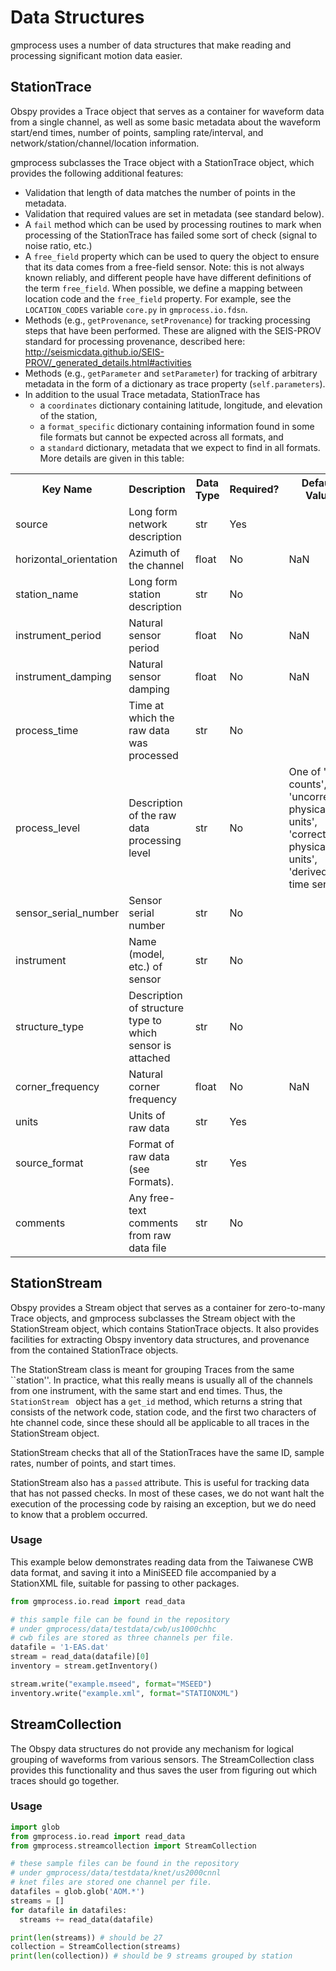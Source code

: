 # Data Structures

gmprocess uses a number of data structures that make reading and processing
significant motion data easier.


## StationTrace

Obspy provides a Trace object that serves as a container for waveform data from
a single channel, as well as some basic metadata about the waveform start/end
times, number of points, sampling rate/interval, and
network/station/channel/location information.

gmprocess subclasses the Trace object with a StationTrace object, which provides
the following additional features:

 - Validation that length of data matches the number of points in the metadata.
 - Validation that required values are set in metadata (see standard below).
 - A `fail` method which can be used by processing routines to mark when
   processing of the StationTrace has failed some sort of check (signal to
   noise ratio, etc.)
 - A `free_field` property which can be used to query the object to ensure that
   its data comes from a free-field sensor. Note: this is not always known
   reliably, and different people have have different definitions of the term
   `free_field`. When possible, we define a mapping between location code
   and the `free_field` property. For example, see the `LOCATION_CODES`
   variable `core.py` in `gmprocess.io.fdsn`.
 - Methods (e.g., `getProvenance`, `setProvenance`) for tracking  processing
   steps that have been performed. These are aligned with the SEIS-PROV
   standard for processing provenance, described here:
   http://seismicdata.github.io/SEIS-PROV/_generated_details.html#activities
 - Methods (e.g., `getParameter` and `setParameter`) for tracking of arbitrary
   metadata in the form of a dictionary as trace property (`self.parameters`).
 - In addition to the usual Trace metadata, StationTrace has
   - a `coordinates` dictionary containing latitude, longitude, and elevation
     of the station,
   - a `format_specific` dictionary containing information found in some file
     formats but cannot be expected across all formats, and
   - a `standard` dictionary, metadata that we expect to find in all formats.
     More details are given in this table:


<table>
  <tr>
    <th>Key Name</th>
    <th>Description</th>
    <th>Data Type</th>
    <th>Required?</th>
    <th>Default Value</th>
  </tr>

  <tr>
    <td>source</td>
    <td>Long form network description</td>
    <td>str</td>
    <td>Yes</td>
    <td></td>
  </tr>

  <tr>
    <td>horizontal_orientation</td>
    <td>Azimuth of the channel</td>
    <td>float</td>
    <td>No</td>
    <td>NaN</td>
  </tr>

  <tr>
    <td>station_name</td>
    <td>Long form station description</td>
    <td>str</td>
    <td>No</td>
    <td></td>
  </tr>  

  <tr>
    <td>instrument_period</td>
    <td>Natural sensor period</td>
    <td>float</td>
    <td>No</td>
    <td>NaN</td>
  </tr>

  <tr>
    <td>instrument_damping</td>
    <td>Natural sensor damping</td>
    <td>float</td>
    <td>No</td>
    <td>NaN</td>
  </tr>

  <tr>
    <td>process_time</td>
    <td>Time at which the raw data was processed</td>
    <td>str</td>
    <td>No</td>
    <td></td>
  </tr>

  <tr>
    <td>process_level</td>
    <td>Description of the raw data processing level</td>
    <td>str</td>
    <td>No</td>
    <td>One of 'raw counts', 'uncorrected physical units', 'corrected physical units', 'derived time series'</td>
  </tr>

  <tr>
    <td>sensor_serial_number</td>
    <td>Sensor serial number</td>
    <td>str</td>
    <td>No</td>
    <td></td>
  </tr>
  
  <tr>
    <td>instrument</td>
    <td>Name (model, etc.) of sensor</td>
    <td>str</td>
    <td>No</td>
    <td></td>
  </tr>

  <tr>
    <td>structure_type</td>
    <td>Description of structure type to which sensor is attached</td>
    <td>str</td>
    <td>No</td>
    <td></td>
  </tr>

  <tr>
    <td>corner_frequency</td>
    <td>Natural corner frequency</td>
    <td>float</td>
    <td>No</td>
    <td>NaN</td>
  </tr>

  <tr>
    <td>units</td>
    <td>Units of raw data</td>
    <td>str</td>
    <td>Yes</td>
    <td></td>
  </tr>

  <tr>
    <td>source_format</td>
    <td>Format of raw data (see Formats).</td>
    <td>str</td>
    <td>Yes</td>
    <td></td>
  </tr>

  <tr>
    <td>comments</td>
    <td>Any free-text comments from raw data file</td>
    <td>str</td>
    <td>No</td>
    <td></td>
  </tr>

</table>

## StationStream

Obspy provides a Stream object that serves as a container for zero-to-many
Trace objects, and gmprocess subclasses the Stream object with the StationStream
object, which contains StationTrace objects. It also provides facilities for
extracting Obspy inventory data structures, and provenance from the contained
StationTrace objects.


The StationStream class is meant for grouping Traces from the same ``station''.
In practice, what this really means is usually all of the channels from one
instrument, with the same start and end times. Thus, the `StationStream `
object has a `get_id` method, which returns a string that consists of the
network code, station code, and the first two characters of hte channel code,
since these should all be applicable to all traces in the StationStream object.

StationStream checks that all of the StationTraces have the same ID, sample
rates, number of points, and start times.

StationStream also has a `passed` attribute. This is useful for tracking data
that has not passed checks. In most of these cases, we do not want halt
the execution of the processing code by raising an exception, but we do need
to know that a problem occurred.


### Usage

This example below demonstrates reading data from the Taiwanese CWB
data format, and saving it into a MiniSEED file accompanied by a 
StationXML file, suitable for passing to other packages.

```python
from gmprocess.io.read import read_data

# this sample file can be found in the repository
# under gmprocess/data/testdata/cwb/us1000chhc
# cwb files are stored as three channels per file.
datafile = '1-EAS.dat'
stream = read_data(datafile)[0]
inventory = stream.getInventory()

stream.write("example.mseed", format="MSEED")
inventory.write("example.xml", format="STATIONXML")
```

## StreamCollection

The Obspy data structures do not provide any mechanism for logical grouping of
waveforms from various sensors. The StreamCollection class provides this
functionality and thus saves the user from figuring out which traces should go
together.

### Usage

```python
import glob
from gmprocess.io.read import read_data
from gmprocess.streamcollection import StreamCollection

# these sample files can be found in the repository
# under gmprocess/data/testdata/knet/us2000cnnl
# knet files are stored one channel per file.
datafiles = glob.glob('AOM.*')
streams = []
for datafile in datafiles:
  streams += read_data(datafile)

print(len(streams)) # should be 27
collection = StreamCollection(streams)
print(len(collection)) # should be 9 streams grouped by station
```